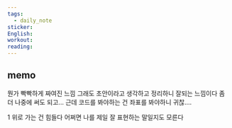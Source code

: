 ```yaml
---
tags:
  - daily_note
sticker: 
English: 
workout: 
reading:
---
```

## memo

뭔가 빡빡하게 짜여진 느낌
그래도 초안이라고 생각하고 정리하니 잘되는 느낌이다 좀 더 나중에 써도 되고...
근데 코드를 봐야하는 건 좌표를 봐야하니 귀찮....

1 위로 가는 건 힘들다
어쩌면 나를 제일 잘 표현하는 말일지도 모른다
